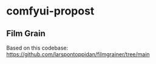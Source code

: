 # comfyui-propost

## Film Grain
Based on this codebase:
https://github.com/larspontoppidan/filmgrainer/tree/main